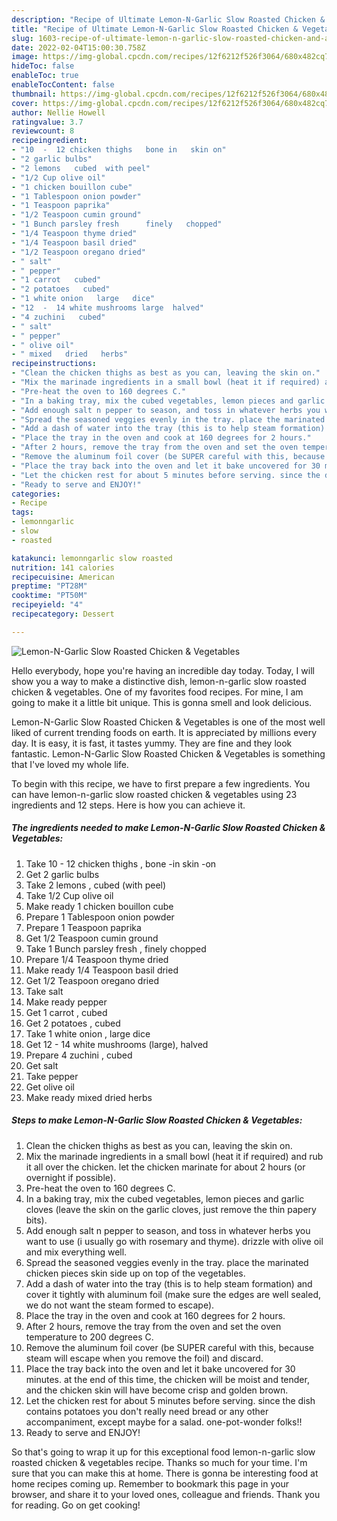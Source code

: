 ```yaml
---
description: "Recipe of Ultimate Lemon-N-Garlic Slow Roasted Chicken & Vegetables"
title: "Recipe of Ultimate Lemon-N-Garlic Slow Roasted Chicken & Vegetables"
slug: 1603-recipe-of-ultimate-lemon-n-garlic-slow-roasted-chicken-and-amp-vegetables
date: 2022-02-04T15:00:30.758Z
image: https://img-global.cpcdn.com/recipes/12f6212f526f3064/680x482cq70/lemon-n-garlic-slow-roasted-chicken-vegetables-recipe-main-photo.jpg
hideToc: false
enableToc: true
enableTocContent: false
thumbnail: https://img-global.cpcdn.com/recipes/12f6212f526f3064/680x482cq70/lemon-n-garlic-slow-roasted-chicken-vegetables-recipe-main-photo.jpg
cover: https://img-global.cpcdn.com/recipes/12f6212f526f3064/680x482cq70/lemon-n-garlic-slow-roasted-chicken-vegetables-recipe-main-photo.jpg
author: Nellie Howell
ratingvalue: 3.7
reviewcount: 8
recipeingredient:
- "10  -  12 chicken thighs   bone in   skin on"
- "2 garlic bulbs"
- "2 lemons   cubed  with peel"
- "1/2 Cup olive oil"
- "1 chicken bouillon cube"
- "1 Tablespoon onion powder"
- "1 Teaspoon paprika"
- "1/2 Teaspoon cumin ground"
- "1 Bunch parsley fresh      finely   chopped"
- "1/4 Teaspoon thyme dried"
- "1/4 Teaspoon basil dried"
- "1/2 Teaspoon oregano dried"
- " salt"
- " pepper"
- "1 carrot   cubed"
- "2 potatoes   cubed"
- "1 white onion   large   dice"
- "12  -  14 white mushrooms large  halved"
- "4 zuchini   cubed"
- " salt"
- " pepper"
- " olive oil"
- " mixed   dried   herbs"
recipeinstructions:
- "Clean the chicken thighs as best as you can, leaving the skin on."
- "Mix the marinade ingredients in a small bowl (heat it if required) and rub it all over the chicken. let the chicken marinate for about 2 hours (or overnight if possible)."
- "Pre-heat the oven to 160 degrees C."
- "In a baking tray, mix the cubed vegetables, lemon pieces and garlic cloves (leave the skin on the garlic cloves, just remove the thin papery bits)."
- "Add enough salt n pepper to season, and toss in whatever herbs you want to use (i usually go with rosemary and thyme). drizzle with olive oil and mix everything well."
- "Spread the seasoned veggies evenly in the tray. place the marinated chicken pieces skin side up on top of the vegetables."
- "Add a dash of water into the tray (this is to help steam formation) and cover it tightly with aluminum foil (make sure the edges are well sealed, we do not want the steam formed to escape)."
- "Place the tray in the oven and cook at 160 degrees for 2 hours."
- "After 2 hours, remove the tray from the oven and set the oven temperature to 200 degrees C."
- "Remove the aluminum foil cover (be SUPER careful with this, because steam will escape when you remove the foil) and discard."
- "Place the tray back into the oven and let it bake uncovered for 30 minutes. at the end of this time, the chicken will be moist and tender, and the chicken skin will have become crisp and golden brown."
- "Let the chicken rest for about 5 minutes before serving. since the dish contains potatoes you don&#39;t really need bread or any other accompaniment, except maybe for a salad. one-pot-wonder folks!!"
- "Ready to serve and ENJOY!"
categories:
- Recipe
tags:
- lemonngarlic
- slow
- roasted

katakunci: lemonngarlic slow roasted 
nutrition: 141 calories
recipecuisine: American
preptime: "PT28M"
cooktime: "PT50M"
recipeyield: "4"
recipecategory: Dessert

---
```



![Lemon-N-Garlic Slow Roasted Chicken & Vegetables](https://img-global.cpcdn.com/recipes/12f6212f526f3064/680x482cq70/lemon-n-garlic-slow-roasted-chicken-vegetables-recipe-main-photo.jpg)

Hello everybody, hope you're having an incredible day today. Today, I will show you a way to make a distinctive dish, lemon-n-garlic slow roasted chicken & vegetables. One of my favorites food recipes. For mine, I am going to make it a little bit unique. This is gonna smell and look delicious.

Lemon-N-Garlic Slow Roasted Chicken & Vegetables is one of the most well liked of current trending foods on earth. It is appreciated by millions every day. It is easy, it is fast, it tastes yummy. They are fine and they look fantastic. Lemon-N-Garlic Slow Roasted Chicken & Vegetables is something that I've loved my whole life.




To begin with this recipe, we have to first prepare a few ingredients. You can have lemon-n-garlic slow roasted chicken & vegetables using 23 ingredients and 12 steps. Here is how you can achieve it.

<!--inarticleads1-->

##### The ingredients needed to make Lemon-N-Garlic Slow Roasted Chicken & Vegetables:

1. Take 10  -  12 chicken thighs ,  bone -in   skin -on
1. Get 2 garlic bulbs
1. Take 2 lemons ,  cubed  (with peel)
1. Take 1/2 Cup olive oil
1. Make ready 1 chicken bouillon cube
1. Prepare 1 Tablespoon onion powder
1. Prepare 1 Teaspoon paprika
1. Get 1/2 Teaspoon cumin ground
1. Take 1 Bunch parsley fresh    ,  finely   chopped
1. Prepare 1/4 Teaspoon thyme dried
1. Make ready 1/4 Teaspoon basil dried
1. Get 1/2 Teaspoon oregano dried
1. Take  salt
1. Make ready  pepper
1. Get 1 carrot ,  cubed
1. Get 2 potatoes ,  cubed
1. Take 1 white onion ,  large   dice
1. Get 12  -  14 white mushrooms (large),  halved
1. Prepare 4 zuchini ,  cubed
1. Get  salt
1. Take  pepper
1. Get  olive oil
1. Make ready  mixed   dried   herbs




<!--inarticleads2-->

##### Steps to make Lemon-N-Garlic Slow Roasted Chicken & Vegetables:

1. Clean the chicken thighs as best as you can, leaving the skin on.
1. Mix the marinade ingredients in a small bowl (heat it if required) and rub it all over the chicken. let the chicken marinate for about 2 hours (or overnight if possible).
1. Pre-heat the oven to 160 degrees C.
1. In a baking tray, mix the cubed vegetables, lemon pieces and garlic cloves (leave the skin on the garlic cloves, just remove the thin papery bits).
1. Add enough salt n pepper to season, and toss in whatever herbs you want to use (i usually go with rosemary and thyme). drizzle with olive oil and mix everything well.
1. Spread the seasoned veggies evenly in the tray. place the marinated chicken pieces skin side up on top of the vegetables.
1. Add a dash of water into the tray (this is to help steam formation) and cover it tightly with aluminum foil (make sure the edges are well sealed, we do not want the steam formed to escape).
1. Place the tray in the oven and cook at 160 degrees for 2 hours.
1. After 2 hours, remove the tray from the oven and set the oven temperature to 200 degrees C.
1. Remove the aluminum foil cover (be SUPER careful with this, because steam will escape when you remove the foil) and discard.
1. Place the tray back into the oven and let it bake uncovered for 30 minutes. at the end of this time, the chicken will be moist and tender, and the chicken skin will have become crisp and golden brown.
1. Let the chicken rest for about 5 minutes before serving. since the dish contains potatoes you don&#39;t really need bread or any other accompaniment, except maybe for a salad. one-pot-wonder folks!!
1. Ready to serve and ENJOY!



So that's going to wrap it up for this exceptional food lemon-n-garlic slow roasted chicken & vegetables recipe. Thanks so much for your time. I'm sure that you can make this at home. There is gonna be interesting food at home recipes coming up. Remember to bookmark this page in your browser, and share it to your loved ones, colleague and friends. Thank you for reading. Go on get cooking!
